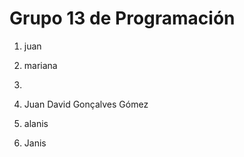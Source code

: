 # Grupo 13 de Programación


1. juan 

2. mariana

3. 

4. Juan David Gonçalves Gómez

5. alanis

6. Janis
